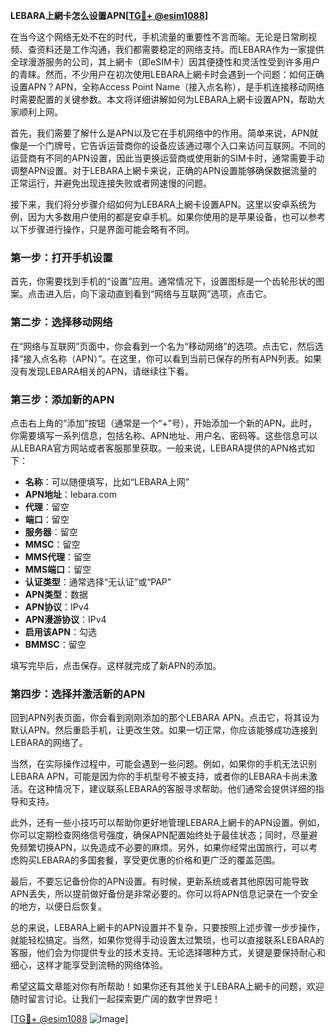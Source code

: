 **LEBARA上網卡怎么设置APN[[TG💪+ @esim1088](https://t.me/s/esim1088)]**

在当今这个网络无处不在的时代，手机流量的重要性不言而喻。无论是日常刷视频、查资料还是工作沟通，我们都需要稳定的网络支持。而LEBARA作为一家提供全球漫游服务的公司，其上網卡（即eSIM卡）因其便捷性和灵活性受到许多用户的青睐。然而，不少用户在初次使用LEBARA上網卡时会遇到一个问题：如何正确设置APN？APN，全称Access Point Name（接入点名称），是手机连接移动网络时需要配置的关键参数。本文将详细讲解如何为LEBARA上網卡设置APN，帮助大家顺利上网。

首先，我们需要了解什么是APN以及它在手机网络中的作用。简单来说，APN就像是一个门牌号，它告诉运营商你的设备应该通过哪个入口来访问互联网。不同的运营商有不同的APN设置，因此当更换运营商或使用新的SIM卡时，通常需要手动调整APN设置。对于LEBARA上網卡来说，正确的APN设置能够确保数据流量的正常运行，并避免出现连接失败或者网速慢的问题。

接下来，我们将分步骤介绍如何为LEBARA上網卡设置APN。这里以安卓系统为例，因为大多数用户使用的都是安卓手机。如果你使用的是苹果设备，也可以参考以下步骤进行操作，只是界面可能会略有不同。

### 第一步：打开手机设置

首先，你需要找到手机的“设置”应用。通常情况下，设置图标是一个齿轮形状的图案。点击进入后，向下滚动直到看到“网络与互联网”选项，点击它。

### 第二步：选择移动网络

在“网络与互联网”页面中，你会看到一个名为“移动网络”的选项。点击它，然后选择“接入点名称（APN）”。在这里，你可以看到当前已保存的所有APN列表。如果没有发现LEBARA相关的APN，请继续往下看。

### 第三步：添加新的APN

点击右上角的“添加”按钮（通常是一个“+”号），开始添加一个新的APN。此时，你需要填写一系列信息，包括名称、APN地址、用户名、密码等。这些信息可以从LEBARA官方网站或者客服那里获取。一般来说，LEBARA提供的APN格式如下：

- **名称**：可以随便填写，比如“LEBARA上网”
- **APN地址**：lebara.com
- **代理**：留空
- **端口**：留空
- **服务器**：留空
- **MMSC**：留空
- **MMS代理**：留空
- **MMS端口**：留空
- **认证类型**：通常选择“无认证”或“PAP”
- **APN类型**：数据
- **APN协议**：IPv4
- **APN漫游协议**：IPv4
- **启用该APN**：勾选
- **BMMSC**：留空

填写完毕后，点击保存。这样就完成了新APN的添加。

### 第四步：选择并激活新的APN

回到APN列表页面，你会看到刚刚添加的那个LEBARA APN。点击它，将其设为默认APN。然后重启手机，让更改生效。如果一切正常，你应该能够成功连接到LEBARA的网络了。

当然，在实际操作过程中，可能会遇到一些问题。例如，如果你的手机无法识别LEBARA APN，可能是因为你的手机型号不被支持，或者你的LEBARA卡尚未激活。在这种情况下，建议联系LEBARA的客服寻求帮助。他们通常会提供详细的指导和支持。

此外，还有一些小技巧可以帮助你更好地管理LEBARA上網卡的APN设置。例如，你可以定期检查网络信号强度，确保APN配置始终处于最佳状态；同时，尽量避免频繁切换APN，以免造成不必要的麻烦。另外，如果你经常出国旅行，可以考虑购买LEBARA的多国套餐，享受更优惠的价格和更广泛的覆盖范围。

最后，不要忘记备份你的APN设置。有时候，更新系统或者其他原因可能导致APN丢失，所以提前做好备份是非常必要的。你可以将APN信息记录在一个安全的地方，以便日后恢复。

总的来说，LEBARA上網卡的APN设置并不复杂，只要按照上述步骤一步步操作，就能轻松搞定。当然，如果你觉得手动设置太过繁琐，也可以直接联系LEBARA的客服，他们会为你提供专业的技术支持。无论选择哪种方式，关键是要保持耐心和细心，这样才能享受到流畅的网络体验。

希望这篇文章能对你有所帮助！如果你还有其他关于LEBARA上網卡的问题，欢迎随时留言讨论。让我们一起探索更广阔的数字世界吧！

[[TG💪+ @esim1088](https://t.me/s/esim1088) ![Image](https://i.postimg.cc/4NQfJmqS/Snipaste-2025-05-13-00-14-12.png)]